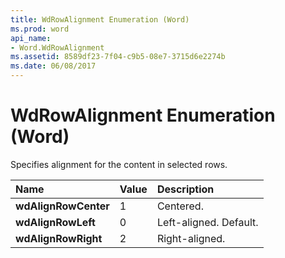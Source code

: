 ```yaml
---
title: WdRowAlignment Enumeration (Word)
ms.prod: word
api_name:
- Word.WdRowAlignment
ms.assetid: 8589df23-7f04-c9b5-08e7-3715d6e2274b
ms.date: 06/08/2017
---
```



# WdRowAlignment Enumeration (Word)

Specifies alignment for the content in selected rows.



|**Name**|**Value**|**Description**|
|:-----|:-----|:-----|
| **wdAlignRowCenter**|1|Centered.|
| **wdAlignRowLeft**|0|Left-aligned. Default.|
| **wdAlignRowRight**|2|Right-aligned.|

